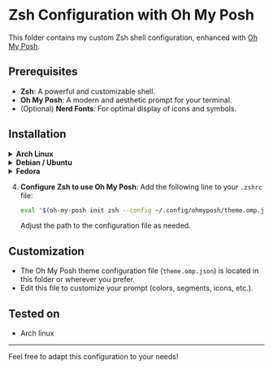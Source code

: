 # Zsh Configuration with Oh My Posh

This folder contains my custom Zsh shell configuration, enhanced with [Oh My Posh](https://ohmyposh.dev/).

## Prerequisites

- **Zsh**: A powerful and customizable shell.
- **Oh My Posh**: A modern and aesthetic prompt for your terminal.
- (Optional) **Nerd Fonts**: For optimal display of icons and symbols.

## Installation

<details>
<summary><strong>Arch Linux</strong></summary>

```sh
sudo pacman -S zsh oh-my-posh ttf-nerd-fonts-symbols
```

</details>

<details>
<summary><strong>Debian / Ubuntu</strong></summary>

```sh
sudo apt update
sudo apt install zsh wget
# Installer Oh My Posh
wget https://github.com/JanDeDobbeleer/oh-my-posh/releases/latest/download/posh-linux-amd64 -O oh-my-posh
sudo install oh-my-posh /usr/local/bin/
# Installer une Nerd Font (exemple avec FiraCode)
wget https://github.com/ryanoasis/nerd-fonts/releases/download/v3.0.2/FiraCode.zip
unzip FiraCode.zip -d ~/.local/share/fonts
fc-cache -fv
```

</details>

<details>
<summary><strong>Fedora</strong></summary>

```sh
sudo dnf install zsh oh-my-posh
# Installer une Nerd Font (exemple avec FiraCode)
wget https://github.com/ryanoasis/nerd-fonts/releases/download/v3.0.2/FiraCode.zip
unzip FiraCode.zip -d ~/.local/share/fonts
fc-cache -fv
```

</details>

4. **Configure Zsh to use Oh My Posh**:
   Add the following line to your `.zshrc` file:
   ```sh
   eval "$(oh-my-posh init zsh --config ~/.config/ohmyposh/theme.omp.json)"
   ```
   Adjust the path to the configuration file as needed.

## Customization

- The Oh My Posh theme configuration file (`theme.omp.json`) is located in this folder or wherever you prefer.
- Edit this file to customize your prompt (colors, segments, icons, etc.).

## Tested on
 - Arch linux

---

Feel free to adapt this configuration to your needs!
